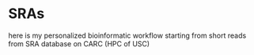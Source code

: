 # SRAs
here is my personalized bioinformatic workflow starting from short reads from SRA database on CARC (HPC of USC)
